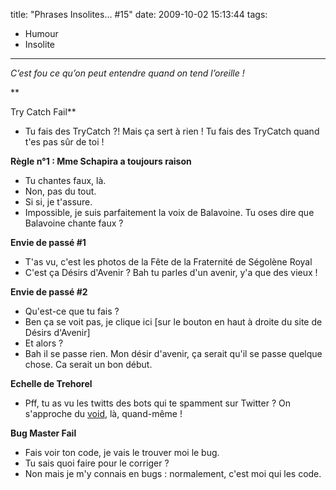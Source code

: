 title: "Phrases Insolites… #15"
date: 2009-10-02 15:13:44
tags:
  - Humour
  - Insolite
---

_C’est fou ce qu’on peut entendre quand on tend l’oreille&nbsp;!_

**<!-- more -->

Try Catch Fail**
- Tu fais des TryCatch&nbsp;?! Mais ça sert à rien&nbsp;! Tu fais des TryCatch quand t'es pas sûr de toi&nbsp;!

**Règle n°1&nbsp;: Mme Schapira a toujours raison**
- Tu chantes faux, là.
- Non, pas du tout.
- Si si, je t'assure.
- Impossible, je suis parfaitement la voix de Balavoine. Tu oses dire que Balavoine chante faux&nbsp;?

**Envie de passé #1**
- T'as vu, c'est les photos de la Fête de la Fraternité de Ségolène Royal
- C'est ça Désirs d'Avenir&nbsp;? Bah tu parles d'un avenir, y'a que des vieux&nbsp;!

**Envie de passé #2**
- Qu'est-ce que tu fais&nbsp;?
- Ben ça se voit pas, je clique ici [sur le bouton en haut à droite du site de Désirs d'Avenir]
- Et alors&nbsp;?
- Bah il se passe rien. Mon désir d'avenir, ça serait qu'il se passe quelque chose. Ca serait un bon début.

**Echelle de Trehorel**
- Pff, tu as vu les twitts des bots qui te spamment sur Twitter&nbsp;? On s'approche du [void](//desencyclopedie.wikia.com/wiki/Echelle_Trehorel#Niveau_6T_code_.22Void.22), là, quand-même&nbsp;!

**Bug Master Fail**
- Fais voir ton code, je vais le trouver moi le bug.
- Tu sais quoi faire pour le corriger&nbsp;?
- Non mais je m'y connais en bugs&nbsp;: normalement, c'est moi qui les code.